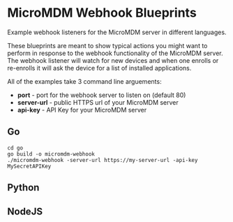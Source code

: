 # MicroMDM Webhook Blueprints
Example webhook listeners for the MicroMDM server in different languages.

These blueprints are meant to show typical actions you might want to perform in response to the webhook functionality of the MicroMDM server. The webhook listener will watch for new devices and when one enrolls or re-enrolls it will ask the device for a list of installed applications.

All of the examples take 3 command line arguements:

* **port** - port for the webhook server to listen on (default 80)
* **server-url** - public HTTPS url of your MicroMDM server
* **api-key** - API Key for your MicroMDM server

## Go

```
cd go
go build -o micromdm-webhook
./micromdm-webhook -server-url https://my-server-url -api-key MySecretAPIKey 
```

## Python

## NodeJS
